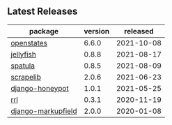 ## Latest Releases
| package | version | released |
|--------------|-----------|-------------|
| [openstates](https://github.com/openstates/) | 6.6.0 | 2021-10-08 |
| [jellyfish](https://github.com/jamesturk/jellyfish) | 0.8.8 | 2021-08-17 |
| [spatula](https://github.com/jamesturk/spatula) | 0.8.5 | 2021-08-09 |
| [scrapelib](https://github.com/jamesturk/scrapelib) | 2.0.6 | 2021-06-23 |
| [django-honeypot](https://github.com/jamesturk/django-honeypot) | 1.0.1 | 2021-05-25 |
| [rrl](https://github.com/jamesturk/rrl) | 0.3.1 | 2020-11-19 |
| [django-markupfield](https://github.com/jamesturk/django-markupfield) | 2.0.0 | 2020-01-08 |
